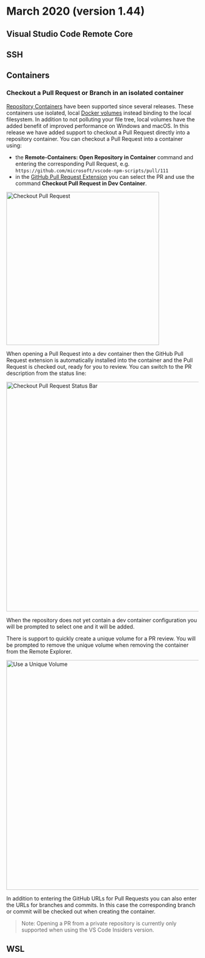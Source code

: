 # March 2020 (version 1.44)

## Visual Studio Code Remote Core

## SSH

## Containers

### Checkout a Pull Request or Branch in an isolated container

[Repository Containers](https://github.com/microsoft/vscode-docs/blob/master/docs/remote/containers.md#quick-start-open-a-git-repository-in-an-isolated-container-volume) have been supported since several releases.
These containers use isolated, local [Docker volumes](https://docs.docker.com/storage/volumes/) instead binding to the local filesystem. In addition to not polluting your file tree, local volumes have the added benefit of improved performance on Windows and macOS. In this release we have added support to checkout a Pull Request directly into a repository container. You can checkout a Pull Request into a container using:

- the **Remote-Containers: Open Repository in Container** command and entering the corresponding Pull Request, e.g. `https://github.com/microsoft/vscode-npm-scripts/pull/111`
- in the [GitHub Pull Request Extension](https://marketplace.visualstudio.com/items?itemName=GitHub.vscode-pull-request-github) you can select the PR and use the command **Checkout Pull Request in Dev Container**.

<img src="images/1_44/checkout-pr.png" alt="Checkout Pull Request" style="width:400px;"/>

When opening a Pull Request into a dev container then the GitHub Pull Request extension is automatically installed into the container and the Pull Request is checked out, ready for you to review. You can switch to the PR description from the status line:

<img src="images/1_44/checkout-pr-status.png" alt="Checkout Pull Request Status Bar" style="width:600px;"/>

When the repository does not yet contain a dev container configuration you will be prompted to select one and it will be added.

There is support to quickly create a unique volume for a PR review. You will be prompted to remove the unique volume when removing the container from the Remote Explorer.

<img src="images/1_44/checkout-unique.png" alt="Use a Unique Volume" style="width:600px;"/>

In addition to entering the GitHub URLs for Pull Requests you can also enter the URLs for branches and commits. In this case the corresponding branch or commit will be checked out when creating the container.

>Note: Opening a PR from a private repository is currently only supported when using the VS Code Insiders version.

## WSL
